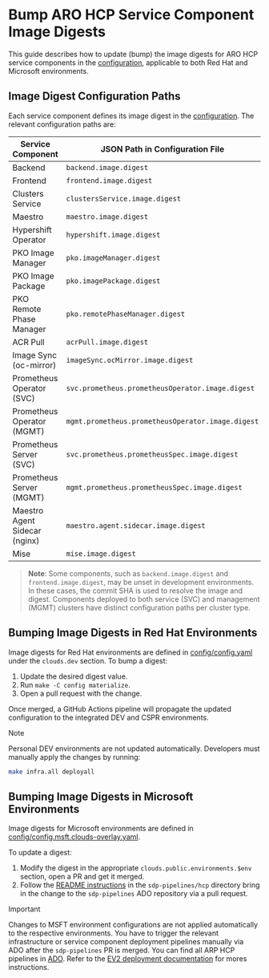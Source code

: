 # Bump ARO HCP Service Component Image Digests

This guide describes how to update (bump) the image digests for ARO HCP service components in the [configuration](../configuration.md), applicable to both Red Hat and Microsoft environments.

## Image Digest Configuration Paths

Each service component defines its image digest in the [configuration](../configuration.md). The relevant configuration paths are:

| Service Component             | JSON Path in Configuration File                   |
| ----------------------------- | ------------------------------------------------- |
| Backend                       | `backend.image.digest`                            |
| Frontend                      | `frontend.image.digest`                           |
| Clusters Service              | `clustersService.image.digest`                    |
| Maestro                       | `maestro.image.digest`                            |
| Hypershift Operator           | `hypershift.image.digest`                         |
| PKO Image Manager             | `pko.imageManager.digest`                         |
| PKO Image Package             | `pko.imagePackage.digest`                         |
| PKO Remote Phase Manager      | `pko.remotePhaseManager.digest`                   |
| ACR Pull                      | `acrPull.image.digest`                            |
| Image Sync (oc-mirror)        | `imageSync.ocMirror.image.digest`                 |
| Prometheus Operator (SVC)     | `svc.prometheus.prometheusOperator.image.digest`  |
| Prometheus Operator (MGMT)    | `mgmt.prometheus.prometheusOperator.image.digest` |
| Prometheus Server (SVC)       | `svc.prometheus.prometheusSpec.image.digest`      |
| Prometheus Server (MGMT)      | `mgmt.prometheus.prometheusSpec.image.digest`     |
| Maestro Agent Sidecar (nginx) | `maestro.agent.sidecar.image.digest`              |
| Mise                          | `mise.image.digest`                               |

> **Note**: Some components, such as `backend.image.digest` and `frontend.image.digest`, may be unset in development environments. In these cases, the commit SHA is used to resolve the image and digest. Components deployed to both service (SVC) and management (MGMT) clusters have distinct configuration paths per cluster type.

## Bumping Image Digests in Red Hat Environments

Image digests for Red Hat environments are defined in [config/config.yaml](../../config/config.yaml) under the `clouds.dev` section. To bump a digest:

1. Update the desired digest value.
2. Run `make -C config materialize`.
3. Open a pull request with the change.

Once merged, a GitHub Actions pipeline will propagate the updated configuration to the integrated DEV and CSPR environments.

> [!NOTE]
> Personal DEV environments are not updated automatically. Developers must manually apply the changes by running:
>
> ```bash
> make infra.all deployall
> ```

## Bumping Image Digests in Microsoft Environments

Image digests for Microsoft environments are defined in [config/config.msft.clouds-overlay.yaml](../../config/config.msft.clouds-overlay.yaml).

To update a digest:

1. Modify the digest in the appropriate `clouds.public.environments.$env` section, open a PR and get it merged.
2. Follow the [README instructions](https://dev.azure.com/msazure/AzureRedHatOpenShift/_git/sdp-pipelines?path=/hcp/README.md) in the `sdp-pipelines/hcp` directory bring in the change to the `sdp-pipelines` ADO repository via a pull request.

> [!IMPORTANT]
> Changes to MSFT environment configurations are not applied automatically to the respective environments. You have to trigger the relevant infrastructure or service component deployment pipelines manually via ADO after the `sdp-pipelines` PR is merged. You can find all ARP HCP pipelines in [ADO](https://msazure.visualstudio.com/AzureRedHatOpenShift/_build?definitionScope=%5COneBranch%5Csdp-pipelines%5Chcp). Refer to the [EV2 deployment documentation](../ev2-deployment.md#execute-an-ado-pipeline) for mores instructions.
